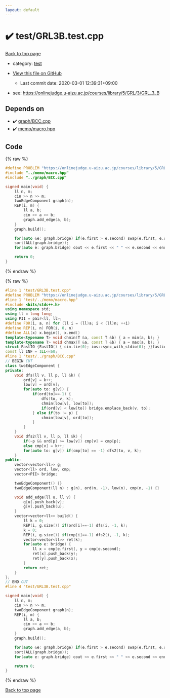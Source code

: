 ```yaml
---
layout: default
---
```


<!-- mathjax config similar to math.stackexchange -->
<script type="text/javascript" async
  src="https://cdnjs.cloudflare.com/ajax/libs/mathjax/2.7.5/MathJax.js?config=TeX-MML-AM_CHTML">
</script>
<script type="text/x-mathjax-config">
  MathJax.Hub.Config({
    TeX: { equationNumbers: { autoNumber: "AMS" }},
    tex2jax: {
      inlineMath: [ ['$','$'] ],
      processEscapes: true
    },
    "HTML-CSS": { matchFontHeight: false },
    displayAlign: "left",
    displayIndent: "2em"
  });
</script>

<script type="text/javascript" src="https://cdnjs.cloudflare.com/ajax/libs/jquery/3.4.1/jquery.min.js"></script>
<script src="https://cdn.jsdelivr.net/npm/jquery-balloon-js@1.1.2/jquery.balloon.min.js" integrity="sha256-ZEYs9VrgAeNuPvs15E39OsyOJaIkXEEt10fzxJ20+2I=" crossorigin="anonymous"></script>
<script type="text/javascript" src="../../assets/js/copy-button.js"></script>
<link rel="stylesheet" href="../../assets/css/copy-button.css" />


# :heavy_check_mark: test/GRL3B.test.cpp

<a href="../../index.html">Back to top page</a>

* category: <a href="../../index.html#098f6bcd4621d373cade4e832627b4f6">test</a>
* <a href="{{ site.github.repository_url }}/blob/master/test/GRL3B.test.cpp">View this file on GitHub</a>
    - Last commit date: 2020-03-01 12:39:31+09:00


* see: <a href="https://onlinejudge.u-aizu.ac.jp/courses/library/5/GRL/3/GRL_3_B">https://onlinejudge.u-aizu.ac.jp/courses/library/5/GRL/3/GRL_3_B</a>


## Depends on

* :heavy_check_mark: <a href="../../library/graph/BCC.cpp.html">graph/BCC.cpp</a>
* :heavy_check_mark: <a href="../../library/memo/macro.hpp.html">memo/macro.hpp</a>


## Code

<a id="unbundled"></a>
{% raw %}
```cpp
#define PROBLEM "https://onlinejudge.u-aizu.ac.jp/courses/library/5/GRL/3/GRL_3_B"
#include "../memo/macro.hpp"
#include "../graph/BCC.cpp"

signed main(void) {
    ll n, m;
    cin >> n >> m;
    twoEdgeComponent graph(n);
    REP(i, m) {
        ll a, b;
        cin >> a >> b;
        graph.add_edge(a, b);
    }
    graph.build();

    for(auto &e: graph.bridge) if(e.first > e.second) swap(e.first, e.second);
    sort(ALL(graph.bridge));
    for(auto e: graph.bridge) cout << e.first << " " << e.second << endl;

    return 0;
}
```
{% endraw %}

<a id="bundled"></a>
{% raw %}
```cpp
#line 1 "test/GRL3B.test.cpp"
#define PROBLEM "https://onlinejudge.u-aizu.ac.jp/courses/library/5/GRL/3/GRL_3_B"
#line 1 "test/../memo/macro.hpp"
#include <bits/stdc++.h>
using namespace std;
using ll = long long;
using PII = pair<ll, ll>;
#define FOR(i, a, n) for (ll i = (ll)a; i < (ll)n; ++i)
#define REP(i, n) FOR(i, 0, n)
#define ALL(x) x.begin(), x.end()
template<typename T> void chmin(T &a, const T &b) { a = min(a, b); }
template<typename T> void chmax(T &a, const T &b) { a = max(a, b); }
struct FastIO {FastIO() { cin.tie(0); ios::sync_with_stdio(0); }}fastiofastio;
const ll INF = 1LL<<60;
#line 1 "test/../graph/BCC.cpp"
// BEGIN CUT
class twoEdgeComponent {
private:
    void dfs(ll v, ll p, ll &k) {
        ord[v] = k++;
        low[v] = ord[v];
        for(auto to: g[v]) {
            if(ord[to]==-1) {
                dfs(to, v, k);
                chmin(low[v], low[to]);
                if(ord[v] < low[to]) bridge.emplace_back(v, to);
            } else if(to != p) {
                chmin(low[v], ord[to]);
            }
        }
    }
    void dfs2(ll v, ll p, ll &k) {
        if(~p && ord[p] >= low[v]) cmp[v] = cmp[p];
        else cmp[v] = k++;
        for(auto to: g[v]) if(cmp[to] == -1) dfs2(to, v, k);
    }
public:
    vector<vector<ll>> g;
    vector<ll> ord, low, cmp;
    vector<PII> bridge;

    twoEdgeComponent() {}
    twoEdgeComponent(ll n) : g(n), ord(n, -1), low(n), cmp(n, -1) {}

    void add_edge(ll u, ll v) {
        g[u].push_back(v);
        g[v].push_back(u);
    }
    vector<vector<ll>> build() {
        ll k = 0;
        REP(i, g.size()) if(ord[i]==-1) dfs(i, -1, k);
        k = 0;
        REP(i, g.size()) if(cmp[i]==-1) dfs2(i, -1, k);
        vector<vector<ll>> ret(k);
        for(auto e: bridge) {
            ll x = cmp[e.first], y = cmp[e.second];
            ret[x].push_back(y);
            ret[y].push_back(x);
        }
        return ret;
    }
};
// END CUT
#line 4 "test/GRL3B.test.cpp"

signed main(void) {
    ll n, m;
    cin >> n >> m;
    twoEdgeComponent graph(n);
    REP(i, m) {
        ll a, b;
        cin >> a >> b;
        graph.add_edge(a, b);
    }
    graph.build();

    for(auto &e: graph.bridge) if(e.first > e.second) swap(e.first, e.second);
    sort(ALL(graph.bridge));
    for(auto e: graph.bridge) cout << e.first << " " << e.second << endl;

    return 0;
}

```
{% endraw %}

<a href="../../index.html">Back to top page</a>

